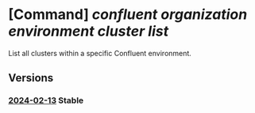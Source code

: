 # [Command] _confluent organization environment cluster list_

List all clusters within a specific Confluent environment.

## Versions

### [2024-02-13](/Resources/mgmt-plane/L3N1YnNjcmlwdGlvbnMve30vcmVzb3VyY2Vncm91cHMve30vcHJvdmlkZXJzL21pY3Jvc29mdC5jb25mbHVlbnQvb3JnYW5pemF0aW9ucy97fS9lbnZpcm9ubWVudHMve30vY2x1c3RlcnM=/2024-02-13.xml) **Stable**

<!-- mgmt-plane /subscriptions/{}/resourcegroups/{}/providers/microsoft.confluent/organizations/{}/environments/{}/clusters 2024-02-13 -->
